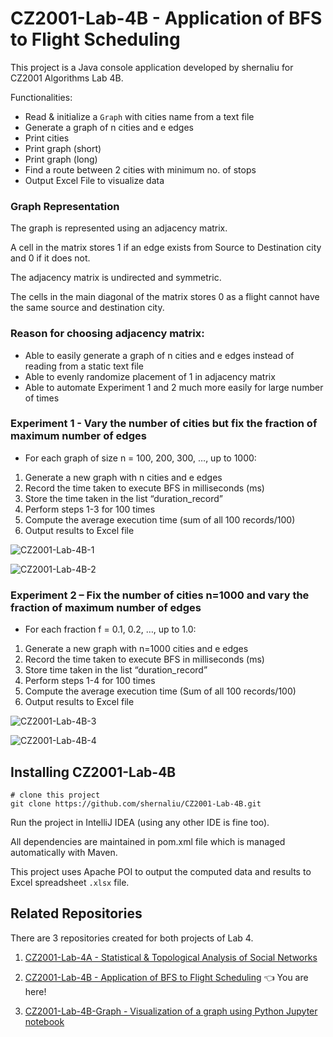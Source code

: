 # CZ2001-Lab-4B - Application of BFS to Flight Scheduling

This project is a Java console application developed by shernaliu for CZ2001 Algorithms Lab 4B.

Functionalities:

- Read & initialize a `Graph` with cities name from a text file
- Generate a graph of n cities and e edges
- Print cities
- Print graph (short)
- Print graph (long)
- Find a route between 2 cities with minimum no. of stops
- Output Excel File to visualize data

### Graph Representation

The graph is represented using an adjacency matrix. 

A cell in the matrix stores 1 if an edge exists from Source to Destination city and 0 if it does not. 

The adjacency matrix is undirected and symmetric. 

The cells in the main diagonal of the matrix stores 0 as a flight cannot have the same source and destination city.

### Reason for choosing adjacency matrix:

- Able to easily generate a graph of n cities and e edges instead of reading from a static text file
- Able to evenly randomize placement of 1 in adjacency matrix
- Able to automate Experiment 1 and 2 much more easily for large number of times

### Experiment 1 - Vary the number of cities but fix the fraction of maximum number of edges

- For each graph of size n = 100, 200, 300, …, up to 1000:
1. Generate a new graph with n cities and e edges
2. Record the time taken to execute BFS in milliseconds (ms)
3. Store the time taken in the list “duration_record”
4. Perform steps 1-3 for 100 times
5. Compute the average execution time (sum of all 100 records/100)
6. Output results to Excel file

![CZ2001-Lab-4B-1](https://res.cloudinary.com/shernaliu/image/upload/v1587590748/github-never-delete/CZ2001-LAB-4B-1.png)

![CZ2001-Lab-4B-2](https://res.cloudinary.com/shernaliu/image/upload/v1587590748/github-never-delete/CZ2001-LAB-4B-2.png)

### Experiment 2 – Fix the number of cities n=1000 and vary the fraction of maximum number of edges

- For each fraction f = 0.1, 0.2, …, up to 1.0:
1. Generate a new graph with n=1000 cities and e edges
2. Record the time taken to execute BFS in milliseconds (ms)
3. Store time taken in the list “duration_record”
4. Perform steps 1-4 for 100 times
5. Compute the average execution time (Sum of all 100 records/100)
6. Output results to Excel file

![CZ2001-Lab-4B-3](https://res.cloudinary.com/shernaliu/image/upload/v1587590748/github-never-delete/CZ2001-LAB-4B-3.png)

![CZ2001-Lab-4B-4](https://res.cloudinary.com/shernaliu/image/upload/v1587590748/github-never-delete/CZ2001-LAB-4B-4.png)

## Installing CZ2001-Lab-4B

```
# clone this project
git clone https://github.com/shernaliu/CZ2001-Lab-4B.git
```
Run the project in IntelliJ IDEA (using any other IDE is fine too).

All dependencies are maintained in pom.xml file which is managed automatically with Maven.

This project uses Apache POI to output the computed data and results to Excel spreadsheet `.xlsx` file.

## Related Repositories

There are 3 repositories created for both projects of Lab 4.

1. [CZ2001-Lab-4A - Statistical & Topological Analysis of Social Networks](https://github.com/shernaliu/CZ2001-Lab-4A)

2. [CZ2001-Lab-4B - Application of BFS to Flight Scheduling](https://github.com/shernaliu/CZ2001-Lab-4B) :point_left: You are here!

3. [CZ2001-Lab-4B-Graph - Visualization of a graph using Python Jupyter notebook](https://github.com/shernaliu/CZ2001-Lab-4B-Graph)
